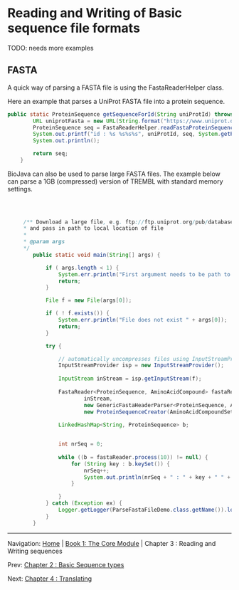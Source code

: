 Reading and Writing of Basic sequence file formats
==================================================


TODO: needs more examples


## FASTA

A quick way of parsing a FASTA file is using the FastaReaderHelper class. 

Here an example that parses a UniProt FASTA file into a protein sequence.

```java
public static ProteinSequence getSequenceForId(String uniProtId) throws Exception {
		URL uniprotFasta = new URL(String.format("https://www.uniprot.org/uniprot/%s.fasta", uniProtId));
		ProteinSequence seq = FastaReaderHelper.readFastaProteinSequence(uniprotFasta.openStream()).get(uniProtId);
		System.out.printf("id : %s %s%s%s", uniProtId, seq, System.getProperty("line.separator"), seq.getOriginalHeader());
		System.out.println();

		return seq;
	}
```


BioJava can also be used to parse large FASTA files. The example below can parse a 1GB (compressed) version of TREMBL with standard memory settings.


```java
    
    
    
     /** Download a large file, e.g. ftp://ftp.uniprot.org/pub/databases/uniprot/current_release/knowledgebase/complete/uniprot_trembl.fasta.gz
     * and pass in path to local location of file
     *
     * @param args
     */
        public static void main(String[] args) {

            if ( args.length < 1) {
                System.err.println("First argument needs to be path to fasta file");
                return;
            }

            File f = new File(args[0]);

            if ( ! f.exists()) {
                System.err.println("File does not exist " + args[0]);
                return;
            }

            try {

                // automatically uncompresses files using InputStreamProvider
                InputStreamProvider isp = new InputStreamProvider();
                
                InputStream inStream = isp.getInputStream(f);
                
                FastaReader<ProteinSequence, AminoAcidCompound> fastaReader = new FastaReader<ProteinSequence, AminoAcidCompound>(
                        inStream,
                        new GenericFastaHeaderParser<ProteinSequence, AminoAcidCompound>(),
                        new ProteinSequenceCreator(AminoAcidCompoundSet.getAminoAcidCompoundSet()));
                
                LinkedHashMap<String, ProteinSequence> b;


                int nrSeq = 0;
                
                while ((b = fastaReader.process(10)) != null) {
                    for (String key : b.keySet()) {
                        nrSeq++;
                        System.out.println(nrSeq + " : " + key + " " + b.get(key));
                    }

                }
            } catch (Exception ex) {
                Logger.getLogger(ParseFastaFileDemo.class.getName()).log(Level.SEVERE, null, ex);
            }
        }
```



<!--automatically generated footer-->

---

Navigation:
[Home](../README.md)
| [Book 1: The Core Module](README.md)
| Chapter 3 : Reading and Writing sequences

Prev: [Chapter 2 : Basic Sequence types](sequences.md)

Next: [Chapter 4 : Translating](translating.md)
